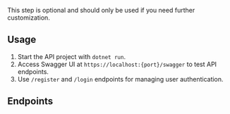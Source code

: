 This step is optional and should only be used if you need further customization.

## Usage

1. Start the API project with `dotnet run`.
2. Access Swagger UI at `https://localhost:{port}/swagger` to test API endpoints.
3. Use `/register` and `/login` endpoints for managing user authentication.

## Endpoints
